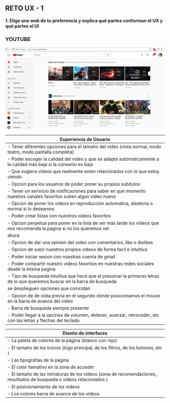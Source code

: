 ## RETO UX - 1

**1. Elige una web de tu preferencia y explica qué partes conforman el UX y qué partes el UI**

### YOUTUBE

![youtube](assets/images/youtube.png)

|  Experiencia de Usuario                                                                                                      |
| ---------------------------------------------------------------------------------------------------------------------------- |
| - Tener diferentes opciones para el tamaño del video (vista normal, modo teatro, modo pantalla completa)                     |
| - Poder escoger la calidad del video y que se adapte automaticamente a la calidad más baja si la conexión es baja            |
| - Que sugiera videos que realmente esten relacionados con lo que estoy viendo                                                |
| - Opcion para los usuarios de poder poner su propios subitulos                                                               |
| - Tener un serivicio de notificaciones para saber en que momento nuestros canales favoritos suben algun video nuevo          |
| - Opcion de poner los videos en reproduccion automatica, aleatoria o normal si lo deseamos                                   |
| - Poder crear listas con nuestros videos favoritos                                                                           |
| - Opcion perpetua para poner en la lista de ver más tarde los videos que nos recomienda la pagina si no los queremos ver     |
|   ahora                                                                                                                      |
| - Opcion de dar una opinion del video con comentarios, like o dislikes                                                       |
| - Opcion de subir nuestros propios videos de forma facil e intuitiva                                                         |
| - Poder iniciar sesion con nuestras cuenta de gmail                                                                          |
| - Poder compartir nuestro videos favortios en nuestras redes sociales desde la misma pagina                                  |
| - Tipo de busqueda intuitiva que hace que al presionar la primeras letras de lo que queremos buscar en la barra de busqueda  |
|   se desplieguen opciones que coincidan                                                                                      |
| - Opcion de de vista previa en el segundo dónde posicionamos el mouse en la barra de avance del  video                       |
| - Barra de busqueda siempre presente                                                                                         |
| - Poder llegar a la opcines de volumen, detener, avanzar, retroceder, etc con las letras y flechas del teclado               |

| Diseño de interfaces
|-----------------------------------------------------------------------------------------------------------------------------|
| - La paleta de colores de la página (blanco con rojo) |
| - El tamaño de los iconos (logo principal, de los filtros, de los botones, etc ) |
| - Las tipografías de la pagina |
| - El color llamativo en la zona de acceder |
| - El tamaño de las miniaturas de los videos (zona de recomendaciones, resultados de busqueda o videos relacionados ) |
| - El posicionamiento de los videos  |
| - Los colores barra de avance de los videos |
